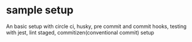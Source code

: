 # sample setup 

An basic setup with circle ci, husky, pre commit and commit hooks, testing with jest, lint staged, 
commitizen(conventional commit) setup 
